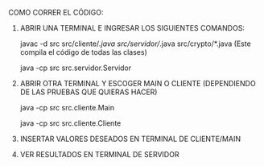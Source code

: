 COMO CORRER EL CÓDIGO:

1. ABRIR UNA TERMINAL E INGRESAR LOS SIGUIENTES COMANDOS:

    javac -d src src/cliente/*.java src/servidor/*.java src/crypto/*.java   (Este compila el código de todas las clases)

    java -cp src src.servidor.Servidor

2. ABRIR OTRA TERMINAL Y ESCOGER MAIN O CLIENTE (DEPENDIENDO DE LAS PRUEBAS QUE QUIERAS HACER)

    java -cp src src.cliente.Main

    java -cp src src.cliente.Cliente

3. INSERTAR VALORES DESEADOS EN TERMINAL DE CLIENTE/MAIN

4. VER RESULTADOS EN TERMINAL DE SERVIDOR


